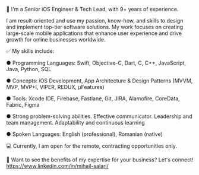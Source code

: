 👋 I'm a Senior iOS Engineer & Tech Lead, with 9+ years of experience. 

I am result-oriented and use my passion, know-how, and skills to design and implement top-tier software solutions. My work focuses on creating large-scale mobile applications that enhance user experience and drive growth for online businesses worldwide.


✅ My skills include:

● Programming Languages: Swift, Objective-C, Dart, C, C++, JavaScript, Java, Python, SQL

● Concepts: iOS Development, App Architecture & Design Patterns (MVVM, MVP, MVP+I, VIPER, REDUX, μFeatures)

● Tools: Xcode IDE, Firebase, Fastlane, Git, JIRA, Alamofire, CoreData, Fabric, Figma

● Strong problem-solving abilities. Effective communicator. Leadership and team management. Adaptability and continuous learning

● Spoken Languages: English (professional), Romanian (native)




💻 Currently, I am open for the remote, contracting opportunities only.




🤝 Want to see the benefits of my expertise for your business? Let's connect! https://www.linkedin.com/in/mihail-salari/
